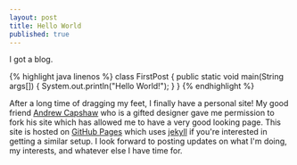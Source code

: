 ```yaml
---
layout: post
title: Hello World
published: true
---
```


I got a blog.

{% highlight java linenos %}
class FirstPost {
    public static void main(String args[]) {
        System.out.println("Hello World!");
    }
}
{% endhighlight %}

After a long time of dragging my feet, I finally have a personal site! My good friend [Andrew Capshaw](http://capshaw.me "Andrew's personal site") who is a gifted designer gave me permission to fork his site which has allowed me to have a very good looking page. This site is hosted on [GitHub Pages](http://pages.github.com/) which uses [jekyll](https://github.com/mojombo/jekyll/) if you're interested in getting a similar setup. I look forward to posting updates on what I'm doing, my interests, and whatever else I have time for.